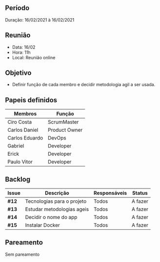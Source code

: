 ## Período
Duração: 16/02/2021 à 16/02/2021 


## Reunião
* Data: 16/02
* Hora: 11h
* Local: Reunião online


## Objetivo
- Definir função de cada membro e decidir metodologia agil a ser usada.

## Papeis definidos
| Membros  |  Função  |
| ------------------- | ------------------- |
|  Ciro Costa |  ScrumMaster |
|  Carlos Daniel |  Product Owner |
|  Carlos Eduardo |  DevOps |
|  Gabriel |  Developer |
|  Erick |  Developer |
|  Paulo Vitor |  Developer |


## Backlog
| Issue | Descrição | Responsáveis | Status |
| ------------------- | ------------------- | ------------------- | ------------------- |
| **#12**  | Tecnologias para o projeto   | Todos | A fazer  |  
| **#13**  | Estudar metodologias ageis  | Todos | A fazer  |  
| **#14**  | Decidir o nome do app  | Todos | A fazer  |  
| **#15**  | Instalar Docker  | Todos | A fazer |
  
## Pareamento
 Sem pareamento